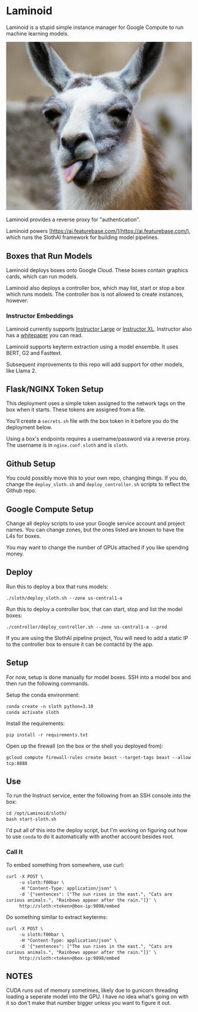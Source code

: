 # Laminoid
Laminoid is a stupid simple instance manager for Google Compute to run machine learning models. 

![llama](https://raw.githubusercontent.com/FeatureBaseDB/Laminoid/main/static/llama.png)

Laminoid provides a reverse proxy for "authentication".

Laminoid powers [https://ai.featurebase.com/](https://ai.featurebase.com/), which runs the SlothAI framework for building model pipelines.

## Boxes that Run Models
Laminoid deploys boxes onto Google Cloud. These boxes contain graphics cards, which can run models.

Laminoid also deploys a controller box, which may list, start or stop a box which runs models. The controller box is not allowed to create instances, however.

### Instructor Embeddings
Laminoid currently supports [Instructor Large](https://huggingface.co/hkunlp/instructor-large) or [Instructor XL](https://huggingface.co/hkunlp/instructor-xl). Instructor also has a [whitepaper](https://arxiv.org/abs/2212.09741) you can read.

Laminoid supports keyterm extraction using a model ensemble. It uses BERT, G2 and Fasttext.

Subsequent improvements to this repo will add support for other models, like Llama 2.

## Flask/NGINX Token Setup
This deployment uses a simple token assigned to the network tags on the box when it starts. These tokens are assigned from a file.

You'll create a `secrets.sh` file with the box token in it before you do the deployment below.

Using a box's endpoints requires a username/password via a reverse proxy. The username is in `nginx.conf.sloth` and is `sloth`.

## Github Setup
You could possibly move this to your own repo, changing things. If you do, change the `deploy_sloth.sh` and `deploy_controller.sh` scripts to reflect the Github repo.

## Google Compute Setup
Change all deploy scripts to use your Google service account and project names. You can change zones, but the ones listed are known to have the L4s for boxes.

You may want to change the number of GPUs attached if you like spending money.

## Deploy
Run this to deploy a box that runs models:

```
./sloth/deploy_sloth.sh --zone us-central1-a
```

Run this to deploy a controller box, that can start, stop and list the model boxes:
```
./controller/deploy_controller.sh --zone us-central1-a --prod
```

If you are using the SlothAI pipeline project, You will need to add a static IP to the controller box to ensure it can be contactd by the app.

## Setup
For now, setup is done manually for model boxes. SSH into a model box and then run the following commands.

Setup the conda environment:

```
conda create -n sloth python=3.10
conda activate sloth
```

Install the requirements:

```
pip install -r requirements.txt
```

Open up the firewall (on the box or the shell you deployed from):

```
gcloud compute firewall-rules create beast --target-tags beast --allow tcp:8888
```

## Use
To run the Instruct service, enter the following from an SSH console into the box:

```
cd /opt/Laminoid/sloth/
bash start-sloth.sh
```

I'd put all of this into the deploy script, but I'm working on figuring out how to use `conda` to do it automatically with another account besides root.

### Call It
To embed something from somewhere, use curl:

```
curl -X POST \
     -u sloth:f00bar \
     -H "Content-Type: application/json" \
     -d '{"sentences": ["The sun rises in the east.", "Cats are curious animals.", "Rainbows appear after the rain."]}' \
     http://sloth:<token>@box-ip:9898/embed
```

Do something similar to extract keyterms:

```
curl -X POST \
     -u sloth:f00bar \
     -H "Content-Type: application/json" \
     -d '{"sentences": ["The sun rises in the east.", "Cats are curious animals.", "Rainbows appear after the rain."]}' \
     http://sloth:<token>@box-ip:9898/embed
```

## NOTES
CUDA runs out of memory sometimes, likely due to gunicorn threading loading a seperate model into the GPU. I have no idea what's going on with it so don't make that number bigger unless you want to figure it out.

